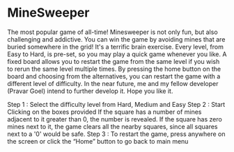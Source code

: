 # MineSweeper
The most popular game of all-time! Minesweeper is not only fun, but also challenging and addictive. You can win the game by avoiding mines that are buried somewhere in the grid! It's a terrific brain exercise. Every level, from Easy to Hard, is pre-set, so you may play a quick game whenever you like. A fixed board allows you to restart the game from the same level if you wish to rerun the same level multiple times. By pressing the home button on the board and choosing from the alternatives, you can restart the game with a different level of difficulty. In the near future, me and my fellow developer (Pravar Goel) intend to further develop it. Hope you like it.

Step 1 : Select the difficulty level from Hard, Medium and Easy
Step 2 : Start Clicking on the boxes provided
     If the square has a number of mines adjacent to it greater than 0, the number is revealed. 
     If the square has zero mines next to it, the game clears all the nearby squares, since all squares next to a '0' would be safe. 
Step 3 : To restart the game, press anywhere on the screen or click the “Home” button to go back to main menu
